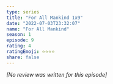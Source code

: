 ```yaml
---
type: series
title: "For All Mankind 1x9"
date: "2022-07-03T23:32:07"
name: "For All Mankind"
season: 1
episode: 9
rating: 4
ratingEmoji: ⭐️⭐️⭐️⭐️
share: false
---
```


_[No review was written for this episode]_
